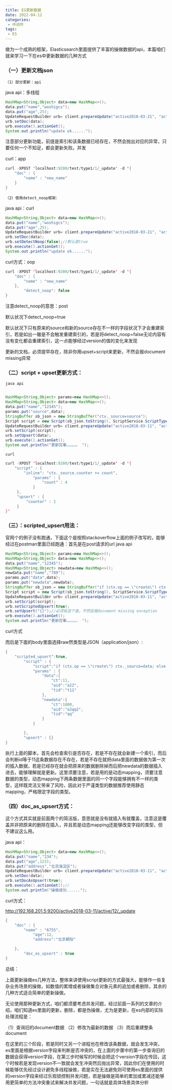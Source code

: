 ```yaml
---
title: ES更新数据
date: 2022-04-12
categories:
 - 中间件
tags:
 - ES
---
```



做为一个成熟的框架，Elasticsearch里面提供了丰富的操做数据的api，本篇咱们就来学习一下在es中更新数据的几种方式

### （一）更新文档json

`（1）部分更新：api`

java api：多线程

```java
HashMap<String,Object> data=new HashMap<>();
data.put("name","woshigcs");
data.put("age",25);
UpdateRequestBuilder urb= client.prepareUpdate("active2018-03-21", "active", "18");
urb.setDoc(data);
urb.execute().actionGet();
System.out.println("update ok......");
```
注意部分更新功能，前提是索引和该条数据已经存在，不然会抛出对应的异常，只要任何一个不知足，都会更新失败。并发

curl：app

```java
curl -XPOST 'localhost:9200/test/type1/1/_update' -d '{
    "doc" : {
        "name" : "new_name"
    }
}
```

`（2）使用detect_noop框架`:

java api：curl

```java
HashMap<String,Object> data=new HashMap<>();
data.put("name","woshigcs");
data.put("age",25);
UpdateRequestBuilder urb= client.prepareUpdate("active2018-03-21", "active", "18");
urb.setDoc(data);
urb.setDetectNoop(false);//默认是true
urb.execute().actionGet();
System.out.println("update ok......");
```
curl方式：oop

```java
curl -XPOST 'localhost:9200/test/type1/1/_update' -d '{
    "doc" : {
        "name" : "new_name"
    },
        "detect_noop": false
}
```

注意detect_noop的意思：post

默认状况下detect_noop=true

默认状况下只有原来的source和新的source存在不一样的字段状况下才会重建索引，若是如出一辙是不会触发重建索引的，若是将detect_noop=false无论内容有没有变化都会重建索引，这一点能够经过version的值的变化来发现

更新的文档，必须提早存在，除非你用upset+script来更新，不然会报document missing异常

### （二）script + upset更新方式：

`java api`

```java

HashMap<String,Object> params=new HashMap<>();
HashMap<String,Object> data=new HashMap<>();
data.put("name","12345");
params.put("source",data);
StringBuffer sb_json = new StringBuffer("ctx._source=source");
Script script = new Script(sb_json.toString(), ScriptService.ScriptType.INLINE, "groovy", params);
UpdateRequestBuilder urb= client.prepareUpdate("active2018-03-11", "active", "16");
urb.setScript(script);
urb.setUpsert(data);
urb.execute().actionGet();
System.out.println("更新完事。。。。。。 ");

```

`curl`

```java
curl -XPOST 'localhost:9200/test/type1/1/_update' -d '{
    "script" : {
        "inline": "ctx._source.counter += count",
            "params" : {
                "count" : 4
            }
     },
     "upsert" : {
         "counter" : 1
     }
}'

```

### （三）：scripted_upsert用法：

官网个的例子没有跑通，下面这个是按照stackoverflow上面的例子改写的，能够经过在postman里面已经跑通：首先是在post请求的url
java api
```java
HashMap<String,Object> params=new HashMap<>();
HashMap<String,Object> data=new HashMap<>();
data.put("name","12345");
HashMap<String,Object> newdata=new HashMap<>();
newdata.put("name","789");
params.put("data",data);
params.put("newdata",newdata);
StringBuffer sb_json = new StringBuffer("if (ctx.op == \"create\") ctx._source=data; else ctx._source=newdata");
Script script = new Script(sb_json.toString(), ScriptService.ScriptType.INLINE, "groovy", params);
UpdateRequestBuilder urb= client.prepareUpdate("active2018-03-11", "active", "16");
urb.setScript(script);
urb.setScriptedUpsert(true);
urb.setUpsert("{}");//必须有这个值，不然会报document missing exception
urb.execute().actionGet();
System.out.println("更新完事。。。。。。 ");
```

curl方式

而后是下面的body里面选择raw然类型是JSON（application/json）:

```java
{
    "scripted_upsert":true,
        "script" : {
            "script":"if (ctx.op == \"create\") ctx._source=data; else ctx._source=newdata ",
            "params" : {
                "data":{
                    "ct":11,
                    "aid":"a22",
                    "tid":"t11"
                },
                "newdata":{
                    "ct":1000,
                    "aid":"a2qq2",
                    "tid":"qq"
                }
            }

        },
        "upsert" : {}
}
```

执行上面的脚本，首先会检查索引是否存在，若是不存在就会新建一个索引，而后会判断id等于11这条数据存在不存在，若是不存在就把data里面的数据做为第一次的插入数据，若是已经存在就会把原来的数据删除掉而后把newdata的数据插入进去，能够理解就是更新。这里须要注意，若是用的是动态mapping，须要注意数据的类型，动态mapping下两条数据里面的同一个字段能够拥有不一样的类型，这样既灵活又带来了风险，因此对于严谨类型的数据推荐使用静态mapping，严格限定字段的类型。

### （四）doc_as_upsert方式：

这个方式其实就是前面两个的简洁版，意思就是没有就插入有就覆盖，注意这是覆盖并非把原来的删除在插入，并且若是动态mapping还能够改变字段的类型，但不建议这么用。

java api：

```java
HashMap<String,Object> data=new HashMap<>();
data.put("name","234");
data.put("age",123);
data.put("address","北京海淀区");
UpdateRequestBuilder urb= client.prepareUpdate("active2018-03-11", "active", "16");
urb.setDoc(data);
urb.setDocAsUpsert(true);
urb.execute().actionGet();//
System.out.println("操做成功......");

```

curl方式：

http://192.168.201.5:9200/active2018-03-11/active/12/_update
```java
{
    "doc" : {
        "name" : "6755",
            "age":12,
            "address":"北京朝阳"

    },
        "doc_as_upsert" : true
}
```

总结：

上面更新操做es几种方法，整体来讲使用script更新的方式最强大，能够作一些复杂业务场景的操做，如数值的累增或者操做集合对象元素的追加或者删除，其余的几种方式适合简单的更新操做。

无论使用那种更新方式，咱们都须要考虑并发问题，经过前面一系列的文章的介绍，咱们知道es里面的更新，删除，都是伪操做，尤为是更新，在es内部的实际处理流程是：

（1）查询旧的document数据
（2）修改为最新的数据
（3）而后重建整条document

在这里的三个阶段，若是同时又另一个进程也在修改该条数据，就会发生冲突，es里面是根据version字段来判断是否冲突的，在上面的步骤中的第一步查询旧的数据会获得version字段，在第三步时候写的时候会把这个version字段在传回，这个时候若是发现version不一致就会发生冲突然后抛出异常，因此你们在使用的时候能够优先经过设计避免多线程操做，若是实在无法避免则可使用es里面的提供的version字段来经过乐观锁控制并发问题，若是操做是简单的累加或累减还能够用更简单的方法冲突重试来解决并发问题，一句话就是具体场景具体分析

